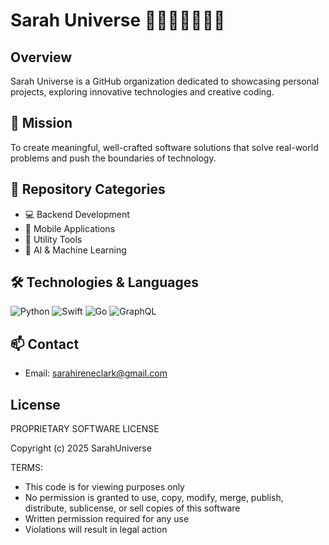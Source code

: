 # Sarah Universe 👾👩🏼‍💻👨🏼‍💻

## Overview
Sarah Universe is a GitHub organization dedicated to showcasing personal projects, exploring innovative technologies and creative coding.

## 🚀 Mission
To create meaningful, well-crafted software solutions that solve real-world problems and push the boundaries of technology.

## 📂 Repository Categories
- 💻 Backend Development
- 📱 Mobile Applications
- 🧩 Utility Tools
- 🤖 AI & Machine Learning

## 🛠 Technologies & Languages
![Python](https://img.shields.io/badge/-Python-black?style=flat-square&logo=Python)
![Swift](https://img.shields.io/badge/-Swift-black?style=flat-square&logo=swift)
![Go](https://img.shields.io/badge/-Go-black?style=flat-square&logo=go)
![GraphQL](https://img.shields.io/badge/-GraphQL-black?style=flat-square&logo=graphql)

## 📫 Contact
- Email: sarahireneclark@gmail.com

## License
PROPRIETARY SOFTWARE LICENSE

Copyright (c) 2025 SarahUniverse

TERMS:
- This code is for viewing purposes only
- No permission is granted to use, copy, modify, merge, publish, distribute, sublicense, or sell copies of this software
- Written permission required for any use
- Violations will result in legal action

